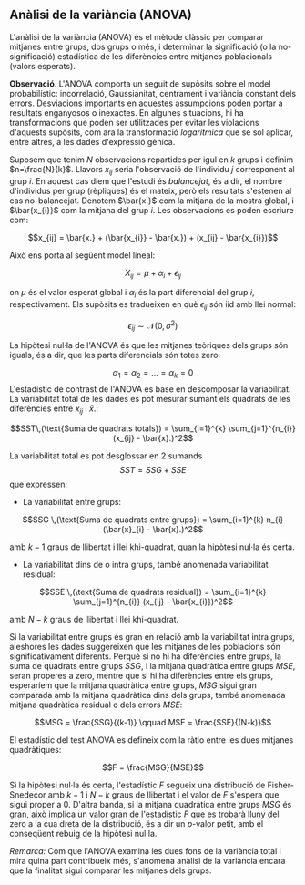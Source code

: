 ## Anàlisi de la variància (ANOVA)
L'anàlisi de la variància (ANOVA) és el mètode clàssic per comparar mitjanes entre grups, dos grups o més, i determinar la significació (o la no-significació) estadística  de les diferències entre mitjanes poblacionals (valors esperats).

**Observació**. L'ANOVA comporta un seguit de supòsits sobre el model probabilístic: incorrelació, Gaussianitat, centrament i variància constant dels errors.  Desviacions importants en aquestes assumpcions poden portar a resultats enganyosos o inexactes.  En algunes situacions, hi ha transformacions que poden ser utilitzades per evitar les violacions d'aquests supòsits, com ara la transformació *logarítmica*  que se sol aplicar, entre altres, a les dades d'expressió gènica.

Suposem que tenim $N$ observacions repartides per igul en $k$ grups i definim $n=\frac{N}{k}$. Llavors $x_{ij}$ seria l'observació de l'individu $j$ corresponent al grup $i$. En aquest cas diem que l'estudi és *balancejat*, és a dir, el nombre d'individus per grup (rèpliques) és el mateix, però els resultats s'estenen al cas no-balancejat. Denotem $\bar{x.}$ com la mitjana de la mostra global, i $\bar{x_{i}}$ com la mitjana del grup $i$. Les observacions es poden escriure com:

$$x_{ij} = \bar{x.} + (\bar{x_{i}} - \bar{x.}) + (x_{ij} - \bar{x_{i}})$$

Això ens porta al següent model lineal:

$$X_{ij} = \mu + \alpha_{i} + \epsilon_{ij}$$

on $\mu$ és el valor esperat global i $\alpha_{i}$ és la part diferencial del grup $i$, respectivament. Els supòsits es tradueixen en què $\epsilon_{ij}$ són iid amb llei normal:

$$\epsilon_{ij} \sim \mathcal{N}(0,\,\sigma^{2})$$

La hipòtesi nul·la de l'ANOVA és que les mitjanes teòriques dels grups són iguals, és a dir, que les parts diferencials són totes zero:

$$\alpha_1 = \alpha_2 = ... = \alpha_k=0$$
L'estadístic de contrast de l'ANOVA es base en descomposar la variabilitat. La variabilitat total de les dades es pot mesurar sumant els quadrats de les diferències entre $x_{ij}$ i $\bar{x}.$:


$$SST\,(\text{Suma de quadrats totals}) = \sum_{i=1}^{k} \sum_{j=1}^{n_{i}} (x_{ij} - \bar{x}.)^2$$

La variabilitat total es pot desglossar en 2 sumands 
$$SST = SSG + SSE$$
que expressen:

- La variabilitat entre grups:

$$SSG \,(\text{Suma de quadrats entre grups}) = \sum_{i=1}^{k} n_{i}(\bar{x}_{i} - \bar{x}.)^2$$

amb $k-1$ graus de llibertat i llei khi-quadrat, quan la hipòtesi nul·la és certa.

- La variabilitat dins de o intra grups, també anomenada variabilitat residual:

$$SSE \,(\text{Suma de quadrats residual}) = \sum_{i=1}^{k} \sum_{j=1}^{n_{i}} (x_{ij} - \bar{x_{i}})^2$$

amb $N-k$ graus de llibertat i llei khi-quadrat.

Si la variabilitat entre grups és gran en relació amb la variabilitat intra grups, aleshores les dades suggereixen que les mitjanes de les poblacions són significativament diferents. Perquè si no hi ha diferències entre grups, la suma de quadrats entre grups $SSG$, i la mitjana quadràtica entre grups $MSE$, seran properes a zero, mentre que si hi ha  diferències entre els grups, esperaríem que la mitjana quadràtica entre grups, $MSG$ sigui gran comparada amb la mitjana quadràtica dins dels grups, també anomenada mitjana quadràtica residual o dels errors $MSE$:

$$MSG = \frac{SSG}{(k-1)} \qquad MSE = \frac{SSE}{(N-k)}$$


El estadístic del test ANOVA es defineix com la ràtio entre les dues mitjanes quadràtiques:

$$F = \frac{MSG}{MSE}$$

Si la hipòtesi nul·la és certa, l'estadístic $F$ segueix una distribució de Fisher-Snedecor amb $k-1$ i $N-k$ graus de llibertat i el valor de  $F$ s'espera que sigui proper a 0. D'altra banda, si la mitjana quadràtica entre grups $MSG$ és gran, això implica un valor gran de l'estadístic $F$ que es trobarà lluny del zero a la cua dreta de la distribució, és a dir un $p$-valor petit, amb el conseqüent rebuig de la hipòtesi nul·la. 

*Remarca:* Com que l'ANOVA examina les dues fons de la variància total i mira quina part contribueix més, s'anomena anàlisi de la variància encara que la finalitat sigui comparar les mitjanes dels grups.
